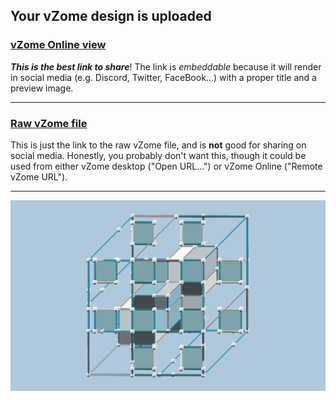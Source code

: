 ## Your vZome design is uploaded

### [vZome Online view][embed]

***This is the best link to share***!  The link is *embeddable* because it will render in social media (e.g. Discord, Twitter, FaceBook...) with a proper title and a preview image.

---

### [Raw vZome file][raw]

This is just the link to the raw vZome file, and is **not** good for
sharing on social media.
Honestly, you probably don't want this, though it could be used from either
vZome desktop ("Open URL...") or vZome Online ("Remote vZome URL").

---

![Image](<Sqrt-phi+Cartesian.png>)


[embed]: <https://vzome.com/app/embed.py?url=https://raw.githubusercontent.com/John-Kostick/vzome-sharing/main/2021/10/02/13-37-22-Sqrt-phi%252BCartesian/Sqrt-phi%2BCartesian.vZome>
[raw]: <https://raw.githubusercontent.com/John-Kostick/vzome-sharing/main/2021/10/02/13-37-22-Sqrt-phi%2BCartesian/Sqrt-phi+Cartesian.vZome>

